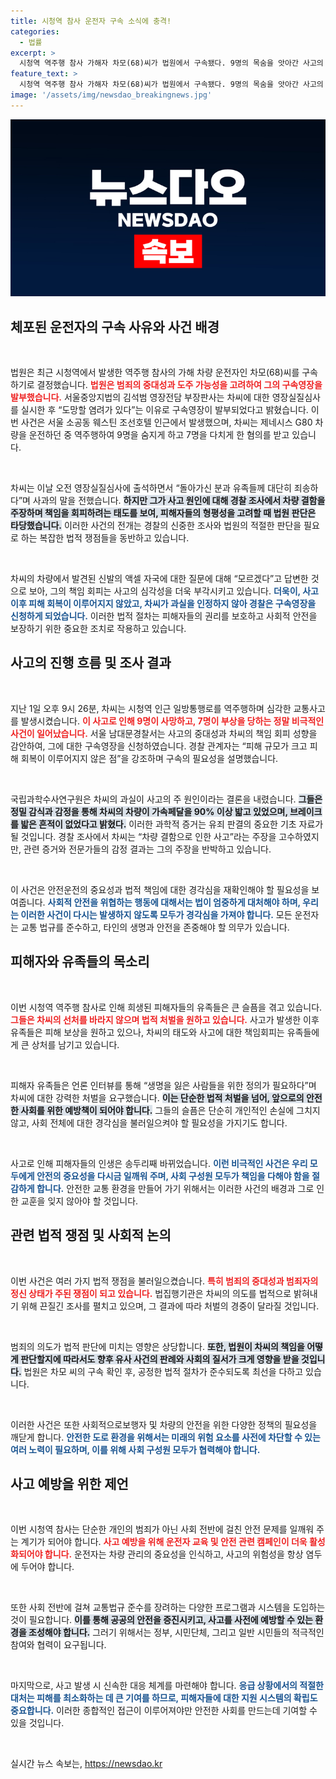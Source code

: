 ```yaml
---
title: 시청역 참사 운전자 구속 소식에 충격!
categories:
  - 법률
excerpt: >
  시청역 역주행 참사 가해자 차모(68)씨가 법원에서 구속됐다. 9명의 목숨을 앗아간 사고의 충격과 피해가 여전한 가운데, 차씨는 과실을 인정하지 않으며 대응하고 있다. 법원은 도주 우려를 이유로 구속 영장을 발부했다.
feature_text: >
  시청역 역주행 참사 가해자 차모(68)씨가 법원에서 구속됐다. 9명의 목숨을 앗아간 사고의 충격과 피해가 여전한 가운데, 차씨는 과실을 인정하지 않으며 대응하고 있다. 법원은 도주 우려를 이유로 구속 영장을 발부했다.
image: '/assets/img/newsdao_breakingnews.jpg'
---
```


<p><img src="/assets/img/newsdao_breakingnews.jpg" alt="pcversion 속보" /></p>

<h2 data-ke-size="size26">체포된 운전자의 구속 사유와 사건 배경</h2>

<p data-ke-size="size16">&nbsp;</p>

<p>법원은 최근 시청역에서 발생한 역주행 참사의 가해 차량 운전자인 차모(68)씨를 구속하기로 결정했습니다. <b><span style="color: #ee2323;">법원은 범죄의 중대성과 도주 가능성을 고려하여 그의 구속영장을 발부했습니다.</span></b> 서울중앙지법의 김석범 영장전담 부장판사는 차씨에 대한 영장실질심사를 실시한 후 “도망할 염려가 있다”는 이유로 구속영장이 발부되었다고 밝혔습니다. 이번 사건은 서울 소공동 웨스틴 조선호텔 인근에서 발생했으며, 차씨는 제네시스 G80 차량을 운전하던 중 역주행하여 9명을 숨지게 하고 7명을 다치게 한 혐의를 받고 있습니다.</p>

<p data-ke-size="size16">&nbsp;</p>

<p>차씨는 이날 오전 영장실질심사에 출석하면서 “돌아가신 분과 유족들께 대단히 죄송하다”며 사과의 말을 전했습니다. <b><span style="background-color: #21538527;">하지만 그가 사고 원인에 대해 경찰 조사에서 차량 결함을 주장하며 책임을 회피하려는 태도를 보여, 피해자들의 형평성을 고려할 때 법원 판단은 타당했습니다.</span></b> 이러한 사건의 전개는 경찰의 신중한 조사와 법원의 적절한 판단을 필요로 하는 복잡한 법적 쟁점들을 동반하고 있습니다.</p>

<p data-ke-size="size16">&nbsp;</p>

<p>차씨의 차량에서 발견된 신발의 액셀 자국에 대한 질문에 대해 “모르겠다”고 답변한 것으로 보아, 그의 책임 회피는 사고의 심각성을 더욱 부각시키고 있습니다. <b><span style="color: #1a5490;">더욱이, 사고 이후 피해 회복이 이루어지지 않았고, 차씨가 과실을 인정하지 않아 경찰은 구속영장을 신청하게 되었습니다.</span></b> 이러한 법적 절차는 피해자들의 권리를 보호하고 사회적 안전을 보장하기 위한 중요한 조치로 작용하고 있습니다.</p>

<h2 data-ke-size="size26">사고의 진행 흐름 및 조사 결과</h2>

<p data-ke-size="size16">&nbsp;</p>

<p>지난 1일 오후 9시 26분, 차씨는 시청역 인근 일방통행로를 역주행하며 심각한 교통사고를 발생시켰습니다. <b><span style="color: #ee2323;">이 사고로 인해 9명이 사망하고, 7명이 부상을 당하는 정말 비극적인 사건이 일어났습니다.</span></b> 서울 남대문경찰서는 사고의 중대성과 차씨의 책임 회피 성향을 감안하여, 그에 대한 구속영장을 신청하였습니다. 경찰 관계자는 “피해 규모가 크고 피해 회복이 이루어지지 않은 점”을 강조하며 구속의 필요성을 설명했습니다.</p>

<p data-ke-size="size16">&nbsp;</p>

<p>국립과학수사연구원은 차씨의 과실이 사고의 주 원인이라는 결론을 내렸습니다. <b><span style="background-color: #21538527;">그들은 정밀 감식과 감정을 통해 차씨의 차량이 가속페달을 90% 이상 밟고 있었으며, 브레이크를 밟은 흔적이 없었다고 밝혔다.</span></b> 이러한 과학적 증거는 유죄 판결의 중요한 기초 자료가 될 것입니다. 경찰 조사에서 차씨는 “차량 결함으로 인한 사고”라는 주장을 고수하였지만, 관련 증거와 전문가들의 감정 결과는 그의 주장을 반박하고 있습니다.</p>

<p data-ke-size="size16">&nbsp;</p>

<p>이 사건은 안전운전의 중요성과 법적 책임에 대한 경각심을 재확인해야 할 필요성을 보여줍니다. <b><span style="color: #1a5490;">사회적 안전을 위협하는 행동에 대해서는 법이 엄중하게 대처해야 하며, 우리는 이러한 사건이 다시는 발생하지 않도록 모두가 경각심을 가져야 합니다.</span></b> 모든 운전자는 교통 법규를 준수하고, 타인의 생명과 안전을 존중해야 할 의무가 있습니다.</p>

<h2 data-ke-size="size26">피해자와 유족들의 목소리</h2>

<p data-ke-size="size16">&nbsp;</p>

<p>이번 시청역 역주행 참사로 인해 희생된 피해자들의 유족들은 큰 슬픔을 겪고 있습니다. <b><span style="color: #ee2323;">그들은 차씨의 선처를 바라지 않으며 법적 처벌을 원하고 있습니다.</span></b> 사고가 발생한 이후 유족들은 피해 보상을 원하고 있으나, 차씨의 태도와 사고에 대한 책임회피는 유족들에게 큰 상처를 남기고 있습니다.</p>

<p data-ke-size="size16">&nbsp;</p>

<p>피해자 유족들은 언론 인터뷰를 통해 “생명을 잃은 사람들을 위한 정의가 필요하다”며 차씨에 대한 강력한 처벌을 요구했습니다. <b><span style="background-color: #21538527;">이는 단순한 법적 처벌을 넘어, 앞으로의 안전한 사회를 위한 예방책이 되어야 합니다.</span></b> 그들의 슬픔은 단순히 개인적인 손실에 그치지 않고, 사회 전체에 대한 경각심을 불러일으켜야 할 필요성을 가지기도 합니다.</p>

<p data-ke-size="size16">&nbsp;</p>

<p>사고로 인해 피해자들의 인생은 송두리째 바뀌었습니다. <b><span style="color: #1a5490;">이런 비극적인 사건은 우리 모두에게 안전의 중요성을 다시금 일깨워 주며, 사회 구성원 모두가 책임을 다해야 함을 절감하게 합니다.</span></b> 안전한 교통 환경을 만들어 가기 위해서는 이러한 사건의 배경과 그로 인한 교훈을 잊지 않아야 할 것입니다.</p>

<h2 data-ke-size="size26">관련 법적 쟁점 및 사회적 논의</h2>

<p data-ke-size="size16">&nbsp;</p>

<p>이번 사건은 여러 가지 법적 쟁점을 불러일으켰습니다. <b><span style="color: #ee2323;">특히 범죄의 중대성과 범죄자의 정신 상태가 주된 쟁점이 되고 있습니다.</span></b> 법집행기관은 차씨의 의도를 법적으로 밝혀내기 위해 끈질긴 조사를 펼치고 있으며, 그 결과에 따라 처벌의 경중이 달라질 것입니다. </p>

<p data-ke-size="size16">&nbsp;</p>

<p>범죄의 의도가 법적 판단에 미치는 영향은 상당합니다. <b><span style="background-color: #21538527;">또한, 법원이 차씨의 책임을 어떻게 판단할지에 따라서도 향후 유사 사건의 판례와 사회의 질서가 크게 영향을 받을 것입니다.</span></b> 법원은 차모 씨의 구속 확인 후, 공정한 법적 절차가 준수되도록 최선을 다하고 있습니다.</p>

<p data-ke-size="size16">&nbsp;</p>

<p>이러한 사건은 또한 사회적으로보행자 및 차량의 안전을 위한 다양한 정책의 필요성을 깨닫게 합니다. <b><span style="color: #1a5490;">안전한 도로 환경을 위해서는 미래의 위험 요소를 사전에 차단할 수 있는 여러 노력이 필요하며, 이를 위해 사회 구성원 모두가 협력해야 합니다.</span></b></p>

<h2 data-ke-size="size26">사고 예방을 위한 제언</h2>

<p data-ke-size="size16">&nbsp;</p>

<p>이번 시청역 참사는 단순한 개인의 범죄가 아닌 사회 전반에 걸친 안전 문제를 일깨워 주는 계기가 되어야 합니다. <b><span style="color: #ee2323;">사고 예방을 위해 운전자 교육 및 안전 관련 캠페인이 더욱 활성화되어야 합니다.</span></b> 운전자는 차량 관리의 중요성을 인식하고, 사고의 위험성을 항상 염두에 두어야 합니다.</p>

<p data-ke-size="size16">&nbsp;</p>

<p>또한 사회 전반에 걸쳐 교통법규 준수를 장려하는 다양한 프로그램과 시스템을 도입하는 것이 필요합니다. <b><span style="background-color: #21538527;">이를 통해 공공의 안전을 증진시키고, 사고를 사전에 예방할 수 있는 환경을 조성해야 합니다.</span></b> 그러기 위해서는 정부, 시민단체, 그리고 일반 시민들의 적극적인 참여와 협력이 요구됩니다.</p>

<p data-ke-size="size16">&nbsp;</p>

<p>마지막으로, 사고 발생 시 신속한 대응 체계를 마련해야 합니다. <b><span style="color: #1a5490;">응급 상황에서의 적절한 대처는 피해를 최소화하는 데 큰 기여를 하므로, 피해자들에 대한 지원 시스템의 확립도 중요합니다.</span></b> 이러한 종합적인 접근이 이루어져야만 안전한 사회를 만드는데 기여할 수 있을 것입니다. </p>

<p data-ke-size="size16">&nbsp;</p>
실시간 뉴스 속보는, <a href="https://newsdao.kr" rel="dofollow">https://newsdao.kr</a>


